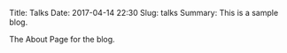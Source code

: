 Title: Talks
Date: 2017-04-14 22:30
Slug: talks
Summary: This is a sample blog.

The About Page for the blog.